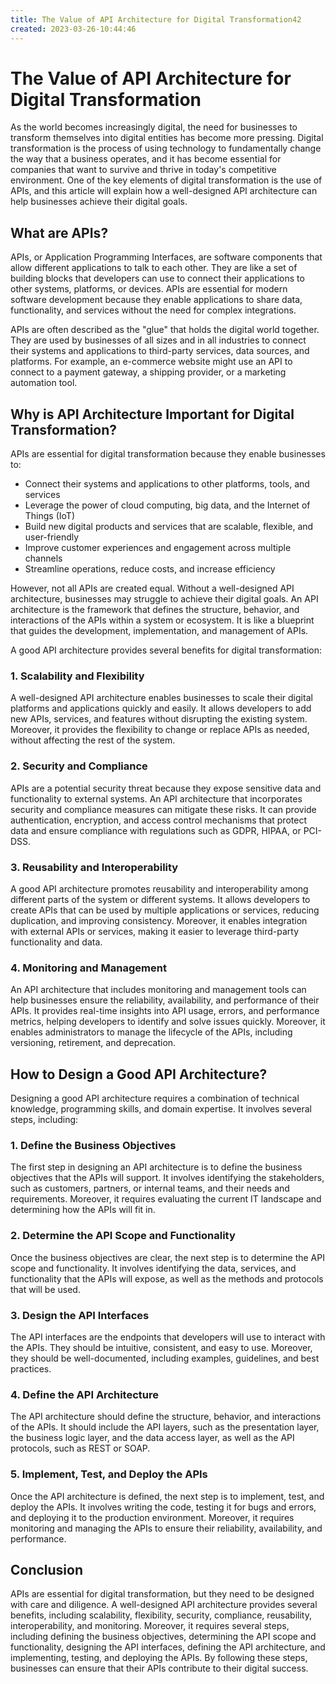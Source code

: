 ```yaml
---
title: The Value of API Architecture for Digital Transformation42
created: 2023-03-26-10:44:46
---
```


# The Value of API Architecture for Digital Transformation

As the world becomes increasingly digital, the need for businesses to transform themselves into digital entities has become more pressing. Digital transformation is the process of using technology to fundamentally change the way that a business operates, and it has become essential for companies that want to survive and thrive in today's competitive environment. One of the key elements of digital transformation is the use of APIs, and this article will explain how a well-designed API architecture can help businesses achieve their digital goals.

## What are APIs?

APIs, or Application Programming Interfaces, are software components that allow different applications to talk to each other. They are like a set of building blocks that developers can use to connect their applications to other systems, platforms, or devices. APIs are essential for modern software development because they enable applications to share data, functionality, and services without the need for complex integrations.

APIs are often described as the "glue" that holds the digital world together. They are used by businesses of all sizes and in all industries to connect their systems and applications to third-party services, data sources, and platforms. For example, an e-commerce website might use an API to connect to a payment gateway, a shipping provider, or a marketing automation tool.

## Why is API Architecture Important for Digital Transformation?

APIs are essential for digital transformation because they enable businesses to:

- Connect their systems and applications to other platforms, tools, and services
- Leverage the power of cloud computing, big data, and the Internet of Things (IoT)
- Build new digital products and services that are scalable, flexible, and user-friendly
- Improve customer experiences and engagement across multiple channels
- Streamline operations, reduce costs, and increase efficiency

However, not all APIs are created equal. Without a well-designed API architecture, businesses may struggle to achieve their digital goals. An API architecture is the framework that defines the structure, behavior, and interactions of the APIs within a system or ecosystem. It is like a blueprint that guides the development, implementation, and management of APIs.

A good API architecture provides several benefits for digital transformation:

### 1. Scalability and Flexibility

A well-designed API architecture enables businesses to scale their digital platforms and applications quickly and easily. It allows developers to add new APIs, services, and features without disrupting the existing system. Moreover, it provides the flexibility to change or replace APIs as needed, without affecting the rest of the system.

### 2. Security and Compliance

APIs are a potential security threat because they expose sensitive data and functionality to external systems. An API architecture that incorporates security and compliance measures can mitigate these risks. It can provide authentication, encryption, and access control mechanisms that protect data and ensure compliance with regulations such as GDPR, HIPAA, or PCI-DSS.

### 3. Reusability and Interoperability

A good API architecture promotes reusability and interoperability among different parts of the system or different systems. It allows developers to create APIs that can be used by multiple applications or services, reducing duplication, and improving consistency. Moreover, it enables integration with external APIs or services, making it easier to leverage third-party functionality and data.

### 4. Monitoring and Management

An API architecture that includes monitoring and management tools can help businesses ensure the reliability, availability, and performance of their APIs. It provides real-time insights into API usage, errors, and performance metrics, helping developers to identify and solve issues quickly. Moreover, it enables administrators to manage the lifecycle of the APIs, including versioning, retirement, and deprecation.

## How to Design a Good API Architecture?

Designing a good API architecture requires a combination of technical knowledge, programming skills, and domain expertise. It involves several steps, including:

### 1. Define the Business Objectives

The first step in designing an API architecture is to define the business objectives that the APIs will support. It involves identifying the stakeholders, such as customers, partners, or internal teams, and their needs and requirements. Moreover, it requires evaluating the current IT landscape and determining how the APIs will fit in.

### 2. Determine the API Scope and Functionality

Once the business objectives are clear, the next step is to determine the API scope and functionality. It involves identifying the data, services, and functionality that the APIs will expose, as well as the methods and protocols that will be used.

### 3. Design the API Interfaces

The API interfaces are the endpoints that developers will use to interact with the APIs. They should be intuitive, consistent, and easy to use. Moreover, they should be well-documented, including examples, guidelines, and best practices.

### 4. Define the API Architecture

The API architecture should define the structure, behavior, and interactions of the APIs. It should include the API layers, such as the presentation layer, the business logic layer, and the data access layer, as well as the API protocols, such as REST or SOAP.

### 5. Implement, Test, and Deploy the APIs

Once the API architecture is defined, the next step is to implement, test, and deploy the APIs. It involves writing the code, testing it for bugs and errors, and deploying it to the production environment. Moreover, it requires monitoring and managing the APIs to ensure their reliability, availability, and performance.

## Conclusion

APIs are essential for digital transformation, but they need to be designed with care and diligence. A well-designed API architecture provides several benefits, including scalability, flexibility, security, compliance, reusability, interoperability, and monitoring. Moreover, it requires several steps, including defining the business objectives, determining the API scope and functionality, designing the API interfaces, defining the API architecture, and implementing, testing, and deploying the APIs. By following these steps, businesses can ensure that their APIs contribute to their digital success.
